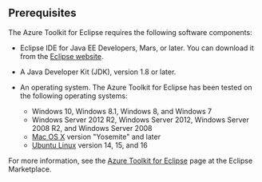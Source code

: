 ## Prerequisites
The Azure Toolkit for Eclipse requires the following software components:

- Eclipse IDE for Java EE Developers, Mars, or later. You can download it from the [Eclipse website](http://www.eclipse.org/downloads/).

- A Java Developer Kit (JDK), version 1.8 or later.

- An operating system. The Azure Toolkit for Eclipse has been tested on the following operating systems:
  
  - Windows 10, Windows 8.1, Windows 8, and Windows 7
  - Windows Server 2012 R2, Windows Server 2012, Windows Server 2008 R2, and Windows Server 2008
  - [Mac OS X](http://www.apple.com/osx) version "Yosemite" and later
  - [Ubuntu Linux](http://www.ubuntu.com) version 14, 15, and 16

For more information, see the [Azure Toolkit for Eclipse](http://marketplace.eclipse.org/content/azure-toolkit-eclipse) page at the Eclipse Marketplace.

<!--
> [!IMPORTANT]
> If you are using the Azure Toolkit for Eclipse on Windows, the toolkit requires installing the Azure SDK 2.9.6 or later in order to use the Azure emulator. You have two options for installing the Azure SDK:
> 
> * You can download and install the Azure SDK by using the [Web Platform Installer (WebPI)](http://go.microsoft.com/fwlink/?LinkID=252838).
> * If you do not have the Azure SDK installed when you create your first Azure deployment project, you will be prompted to automatically download install the requisite version of the Azure SDK.
> 
> Note that the Azure SDK is required on Windows only.
> 
> 
-->

<!--ms.date: 08/29/2017-->